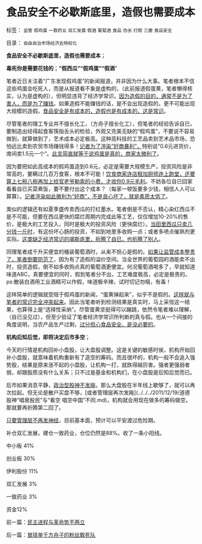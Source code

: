 # 食品安全不必歇斯底里，造假也需要成本

标签： `监管` `假鸡蛋` `一致药业` `双汇发展` `假酒` `葡萄酒` `食品` `伪劣` `打假` `三鹿` `食品安全` 

目录： `自由自治市场经济去特权化`

**食品安全不必歇斯底里，造假也需要成本**；

**毒死你是需要花钱的**；**“假西瓜”“假鸡蛋”“假酒**”

笔者近日关注着“广东发现假鸡蛋”的新闻报道，并非因为什么大事。笔者根本不信这些鸡蛋会吃死人，而是从报道看不象是虚构的，（此前报道假蛋黄，笔者懒得核实，认为是虚构的），但明显违背了经济学常识。[因为造假的目的，通常不是为了害人，而是为了赚钱](../../../2011/6/17/食品安全事故是工业事故，三聚氰胺有冤案.md)。如果造假不能赚钱的话，是不会出现造假的，更不可能出现大规模的造假。[食品安全是有成本的，造假也是有成本的，这是常识](../../../2011/6/18/食品安全有成本，不可以无限索求.md)。

尽管笔者的理工专业并不擅长化工，（方舟子擅长化工），但笔者的经验告诉自已，要制造出经得起食客筷指舌头的检验，外观又完美无缺的“假鸡蛋”，不要说不容易做到，就算做到了，艺术成本必定极高。这种高科技的工艺品卖到艺术品市场，恐怕远比卖到农贸市场赚钱得多！[记者为了渲染“奸商暴利”，](../../../2011/6/16/食品安全应量力而为，安全是有成本的.md)特别说“0.6元进货价，席间卖1.5元一个”。[此言简直就等于说鸡蛋是真的，商家太微利了](../../../2011/6/12/工业化初期普遍地歇斯底里食品安全.md)。

因为要把如此高成本的假鸡蛋造到0.6元，必定是需要大规模生产，投资风险是非常高的，要瞒过几百万食客，根本不可能！[饮食商家连店租加厨师连上跑堂，还要算上七税八税再加上给官老爷勒索的小费，才收你0.9元毛利](../../../2011/6/17/资本家是最可爱的蠢驴，是消费者最忠实的朋友.md)。不妨各位自已回家看看自已买菜煮饭，要不要付出这个成本？（每家一顿饭要多少钱，相信人人可以算算）。[记者渲染如此微利为“奸商”，不是良心坏了，就是素质太低了](../../../2011/6/18/食品安全无端恐慌是社会最大危机.md)。

类似的逻辑还有如夏季盛传卖西瓜的打红墨水。笔者倒是不否认，精心染红西瓜不是不可能，但要在西瓜更快的腐烂周期内完成此等工艺，仅仅增加10-20%的售价，是极大的工艺投入，同时是极大的投资风险（更快腐烂）。[当田里西瓜只卖几分钱一斤时](../../../2011/4/26/菜篮子悲剧只因市场干预.md)，有这份坏心肠的投资，不如到地里多收购一点；或者多喷点催熟剂更实际。[这类缺乏经济常识的竭斯底里，折腾了自已，也折腾了别人](../../../2011/6/10/汤姆叔叔竭斯底里的小屋和丛林.md)。

同理笔者成千升买便宜的桶装葡萄酒时，从来不担心是假的。[如果让监管成本整贵了，笔者倒要防范了](../../../2011/6/10/极度恐慌!水，空气，可口可乐……有毒？.md)，因为有了造假的溢价空间。当全世界的葡萄园的酒能卖不出时，投资造假，倒不如多收购点真的葡萄酒更便宜。何况葡萄酒喝多了，早就知道味道ABC，真要便宜的同时，假到笔者分不出，工艺难度极高，必定是极贵的。ps:散装白酒用工业酒精可以作假，味道极辛辣，试时切记勿咽，有毒！

这样简单的逻辑就受阻于假鸡蛋的新闻，“蛋黄弹起来”，似乎不是假的。[这样就与笔者的常识完全冲突起来](../../../2011/6/9/极度恐慌：监管让食品越来越不安全.md)。因此当笔者听到检测结果是真实时，马上采信这一结果，也算得上是“选择性采纳”。尽管蛋黄坚挺得可以蹦跳，依然令笔者难以理解，（自已没见过），但至少验证了笔者经济学常识所判断的真与假。也从一个间接的角度说明，当农产品生产过剩，[过分担心食品安全，是没必要的](../../../2011/6/13/食品安全道德化的竭斯底里.md)。

**机构后知后觉，即将决定后市多空**；

今天的行情是机构回补小盘股，让大盘股调整。这是关键的敏感时侯，机构开始回补小盘股，就意味着机构重新有了造空的筹码。而且很坏的，机构一般不会追入强势股，结果是原来涨不起的小盘股，让机构一打，就跌得越厉害。强者更强弱者弱，却跟股质没有什么关系；只不过是基金和机构们，在小盘股是后知后觉而已。

后市如果消息平静，[政治型股神不发飚](../../../2011/12/22/买房不买股票的股神“房价不高,股价高”的如意算盘.md)，那么大盘股在半年线上歇够了，就可以再次拉起。但无论是散户买盘不够，[或者管理层再次发飚](../../../2011/12/19/道德股神“唱衰股民”与“看空 唱空中国”不同.md)，机构就会用现在做多的筹码做空。那就要再折腾第二回了。

[只要管理层不再发神经](../../../2012/1/30/A股散户化降低市场风险，打压散户的结果是恶性通货膨胀.md)，目前基本面，预计可以平安渡过危险期。

补仓双汇发展，建仓一致药业，仓位仍然是88%。收了一条小阳线。

中小板 41%

创业板 30%

伊利股份 11%

双汇发展 3%

一致药业 3%

资金12%

前一篇：[民主进程与革命势不两立](../../../2012/2/13/民主进程与革命势不两立.md)

后一篇：[冒牍单于方舟子的粉丝敢死队](../../../2012/2/14/冒牍单于方舟子的粉丝敢死队.md)